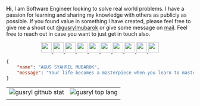 <b>Hi</b>, I am Software Engineer looking to solve real world problems. I have a passion for learning and sharing my knowledge with others as publicly as possible. If you found value in something I have created, please feel free to give me a shout out [@gusrylmubarok](https://instagram.com/gusrylmubarok/) or give some message on [mail](mailto:gusrylmubarok@gmail.com). Feel free to reach out in case you want to just get in touch also.

<p align="center">
<a href="https://www.linkedin.com/in/agussyahrilmubarok/" target="_blank" rel="noreferrer"> <img height="28" width="28" src="https://unpkg.com/simple-icons@v6/icons/linkedin.svg"> </a>
<a href="https://www.instagram.com/gusrylmubarok/" target="_blank" rel="noreferrer"> <img height="28" width="28" src="https://unpkg.com/simple-icons@v6/icons/instagram.svg"> </a>
<a href="https://twitter.com/gusrylmubarok76/" target="_blank" rel="noreferrer"> <img height="28" width="28" src="https://unpkg.com/simple-icons@v6/icons/twitter.svg"> </a>
<a href="https://gusrylmubarok.medium.com/" target="_blank" rel="noreferrer"> <img height="28" width="28" src="https://unpkg.com/simple-icons@v6/icons/medium.svg"> </a>
<a href="https://stackoverflow.com/users/16186091/gusrylmubarok" target="_blank" rel="noreferrer"> <img height="28" width="28" src="https://unpkg.com/simple-icons@v6/icons/stackoverflow.svg"> </a>
<a href="https://gitlab.com/gusrylmubarok/" target="_blank" rel="noreferrer"> <img height="28" width="28" src="https://unpkg.com/simple-icons@v6/icons/gitlab.svg"> </a>
<a href="https://www.hackerrank.com/gusrylmubarok/" target="_blank" rel="noreferrer"> <img height="28" width="28" src="https://unpkg.com/simple-icons@v6/icons/hackerrank.svg"> </a>
<a href="https://www.upwork.com/in/gusrylmubarok/" target="_blank" rel="noreferrer"> <img height="28" width="28" src="https://unpkg.com/simple-icons@v6/icons/upwork.svg"> </a>
<a href="https://www.behance.com/gusrylmubarok/" target="_blank" rel="noreferrer"> <img height="28" width="28" src="https://unpkg.com/simple-icons@v6/icons/behance.svg"> </a>
<a href="https://www.dribbble.com/gusrylmubarok/" target="_blank" rel="noreferrer"> <img height="28" width="28" src="https://unpkg.com/simple-icons@v6/icons/dribbble.svg"> </a>

</p>

```json
{
    "name": "AGUS SYAHRIL MUBAROK",
    "message": "Your life becomes a masterpiece when you learn to master piece.",
}
```

<!--
###  🌱 I'm currently learning not to open many tabs in the browser
<p align="center">
<a href="http://cliparts.co/clipart/2423198" title="Image from cliparts.co"><img src="http://cliparts.co/cliparts/BTg/E5M/BTgE5MByc.gif" width="200" alt="stick people animation - group picture, image by tag ..." /></a> -->

|||
|---|---|
|![gusryl github stat](https://github-readme-stats.vercel.app/api?username=gusrylmubarok&show_icons=true&hide_border=true&theme=graywhite)|![gusryl top lang](https://github-readme-stats.vercel.app/api/top-langs/?username=GusrylMubarok&layout=compact&hide=html,css,scss,vue,angular,PLpgSQL,blade,typescript,dockerfile,ejs&langs_count=6&hide_border=true&theme=graywhite)|
||| 

</p>
<!--
###  🔧 Favorite tools and technology
<p align="left">
<a href="https://www.linux.org/" target="_blank" rel="noreferrer"> <img height="28" width="28" src="https://unpkg.com/simple-icons@v6/icons/linux.svg"> </a>
<a href="https://code.visualstudio.com/" target="_blank" rel="noreferrer"> <img height="28" width="28" src="https://unpkg.com/simple-icons@v6/icons/visualstudiocode.svg"> </a>
<a href="https://www.jetbrains.com/idea/" target="_blank" rel="noreferrer"> <img height="28" width="28" src="https://unpkg.com/simple-icons@v6/icons/intellijidea.svg"> </a>
<a href="https://developer.android.com/studio" target="_blank" rel="noreferrer"> <img height="28" width="28" src="https://unpkg.com/simple-icons@v6/icons/androidstudio.svg"> </a>
<a href="https://www.docker.com/" target="_blank" rel="noreferrer"> <img height="28" width="28" src="https://unpkg.com/simple-icons@v6/icons/docker.svg"> </a>
<a href="https://www.java.com/" target="_blank" rel="noreferrer"> <img height="28" width="28" src="https://unpkg.com/simple-icons@v6/icons/java.svg"> </a> 
<a href="https://go.dev/" target="_blank" rel="noreferrer"> <img height="28" width="28" src="https://unpkg.com/simple-icons@v6/icons/go.svg"> </a>
<a href="https://www.javascript.com/" target="_blank" rel="noreferrer"> <img height="28" width="28" src="https://unpkg.com/simple-icons@v6/icons/javascript.svg"> </a>
<a href="https://nodejs.org/en/" target="_blank" rel="noreferrer"> <img height="28" width="28" src="https://unpkg.com/simple-icons@v6/icons/nodedotjs.svg"> </a>
<a href="https://www.php.net/" target="_blank" rel="noreferrer"> <img height="28" width="28" src="https://unpkg.com/simple-icons@v6/icons/php.svg"> </a> 
<a href="https://kotlinlang.org/" target="_blank" rel="noreferrer"> <img height="28" width="28" src="https://unpkg.com/simple-icons@v6/icons/kotlin.svg"> </a>
<a href="https://www.python.org/" target="_blank" rel="noreferrer"> <img height="28" width="28" src="https://unpkg.com/simple-icons@v6/icons/python.svg"> </a> 
<a href="https://www.npmjs.com/" target="_blank" rel="noreferrer"> <img height="28" width="28" src="https://unpkg.com/simple-icons@v6/icons/npm.svg"> </a> 
<a href="https://yarnpkg.com/" target="_blank" rel="noreferrer"> <img height="28" width="28" src="https://unpkg.com/simple-icons@v6/icons/yarn.svg"> </a> 
<a href="https://gradle.org/" target="_blank" rel="noreferrer"> <img height="28" width="28" src="https://unpkg.com/simple-icons@v6/icons/gradle.svg"> </a>
<a href="https://maven.apache.org/" target="_blank" rel="noreferrer"> <img height="28" width="28" src="https://unpkg.com/simple-icons@v6/icons/apachemaven.svg"> </a>
<a href="https://www.postgresql.org/" target="_blank" rel="noreferrer"> <img height="28" width="28" src="https://unpkg.com/simple-icons@v6/icons/postgresql.svg"> </a>
<a href="https://www.mongodb.com/" target="_blank" rel="noreferrer"> <img height="28" width="28" src="https://unpkg.com/simple-icons@v6/icons/mongodb.svg"> </a>
<a href="https://expressjs.com/" target="_blank" rel="noreferrer"> <img height="28" width="28" src="https://unpkg.com/simple-icons@v6/icons/express.svg"> </a>
<a href="https://spring.io/" target="_blank" rel="noreferrer"> <img height="28" width="28" src="https://unpkg.com/simple-icons@v6/icons/spring.svg"> </a> 
<a href="https://codeigniter.com/" target="_blank" rel="noreferrer"> <img height="28" width="28" src="https://unpkg.com/simple-icons@v6/icons/codeigniter.svg"> </a> 
<a href="https://www.nginx.com/" target="_blank" rel="noreferrer"> <img height="28" width="28" src="https://unpkg.com/simple-icons@v6/icons/nginx.svg"> </a>
<a href="https://git-scm.com/" target="_blank" rel="noreferrer"> <img height="28" width="28" src="https://unpkg.com/simple-icons@v6/icons/git.svg"> </a>
<a href="https://www.postman.com/" target="_blank" rel="noreferrer"> <img height="28" width="28" src="https://unpkg.com/simple-icons@v6/icons/postman.svg"> </a>
<a href="https://swagger.io/" target="_blank" rel="noreferrer"> <img height="28" width="28" src="https://unpkg.com/simple-icons@v6/icons/swagger.svg"> </a>
<a href="https://gnupg.org/" target="_blank" rel="noreferrer"> <img height="28" width="28" src="https://unpkg.com/simple-icons@v6/icons/gnuprivacyguard.svg"> </a>
<a href="https://aws.amazon.com/id/" target="_blank" rel="noreferrer"> <img height="28" width="28" src="https://unpkg.com/simple-icons@v6/icons/amazonaws.svg"> </a>   
<a href="https://www.amd.com/en" target="_blank" rel="noreferrer"> <img height="28" width="28" src="https://unpkg.com/simple-icons@v6/icons/amd.svg"> </a>
<a href="" target="_blank" rel="noreferrer"> <img height="28" width="28" src="https://unpkg.com/simple-icons@v6/icons/github.svg"> </a>
</p>
    
</p>
___
[![Counting](https://visitcount.itsvg.in/api?id=gusrylmubarok&icon=7&color=12)](https://visitcount.itsvg.in) -->
